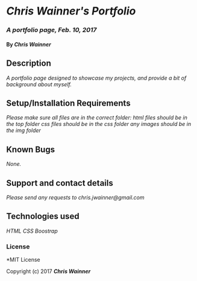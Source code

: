 # _Chris Wainner's Portfolio_

### _A portfolio page, Feb. 10, 2017_

#### By _Chris Wainner_

## Description

_A portfolio page designed to showcase my projects, and provide a bit of background about myself._

## Setup/Installation Requirements

_Please make sure all files are in the correct folder:_
_html files should be in the top folder_
_css files should be in the css folder_
_any images should be in the img folder_

## Known Bugs

_None._

## Support and contact details

_Please send any requests to chris.jwainner@gmail.com_

## Technologies used

_HTML_
_CSS_
_Boostrap_

### License

*MIT License

Copyright (c) 2017 **_Chris Wainner_**